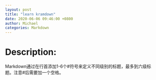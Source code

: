 ```yaml
---
layout: post
title: "learn kramdown"
date: 2020-06-06 09:46:00 +0800
author: Michael
categories: Markdown
---
```


# Description:
Markdown通过在行首添加1-6个#符号来定义不同级别的标题，最多到六级标题。注意#后需要加一个空格。